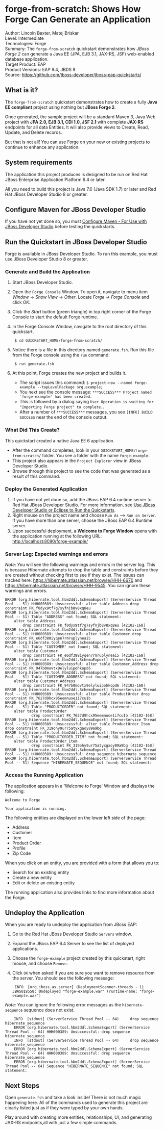 forge-from-scratch: Shows How Forge Can Generate an Application
======================================================================================
Author: Lincoln Baxter, Matej Briskar  
Level: Intermediate  
Technologies: Forge  
Summary: The `forge-from-scratch` quickstart demonstrates how *JBoss Forge 2* can generate a Java EE (JPA, EJB 3.1, JAX-RS, JSF) web-enabled database application.   
Target Product: EAP  
Product Versions: EAP 6.4, JBDS 8  
Source: <https://github.com/jboss-developer/jboss-eap-quickstarts/>  

What is it?
-----------

The `forge-from-scratch` quickstart demonstrates how to create a fully **Java EE compliant** project using nothing but  **JBoss Forge 2**. 

Once generated, the sample project will be a standard Maven 3, Java Web project with **JPA 2.0, EJB 3.1, CDI 1.0, JSF 2.1** with complete **JAX-RS** endpoints for all data Entities. It will also provide views to Create, Read, Update, and Delete records.

But that is not all! You can use Forge on your new or existing projects to continue to enhance any application.


System requirements
-------------------

The application this project produces is designed to be run on Red Hat JBoss Enterprise Application Platform 6.4 or later.

All you need to build this project is Java 7.0 (Java SDK 1.7) or later and Red Hat JBoss Developer Studio 8 or greater.


Configure Maven for JBoss Developer Studio
------------------------------------------

If you have not yet done so, you must [Configure Maven - For Use with JBoss Developer Studio](https://github.com/jboss-developer/jboss-developer-shared-resources/blob/master/guides/CONFIGURE_MAVEN.md#configure-maven-for-use-with-jboss-developer-studio) before testing the quickstarts.


Run the Quickstart in JBoss Developer Studio
--------------------------------------------

Forge is available in JBoss Developer Studio. To run this example, you must use JBoss Developer Studio 8 or greater.

### Generate and Build the Application

1. Start JBoss Developer Studio.
2. Open the `Forge Console` Window. To open it, navigate to menu item _Window -> Show View -> Other_. Locate _Forge -> Forge Console_ and click _OK_. 
3. Click the _Start_ button (green triangle) in top right corner of the Forge Console to start the default Forge runtime.
4. In the Forge Console Window, navigate to the root directory of this quickstart.

        $ cd QUICKSTART_HOME/forge-from-scratch/
5. Notice there is a file in this directory named `generate.fsh`. Run this file from the Forge console using the `run` command:

        $ run generate.fsh

6. At this point, Forge creates the new project and builds it. 
    * The script issues this command: `$ project-new --named forge-example --topLevelPackage org.example;`
    * You next see the console message: `***SUCCESS*** Project named 'forge-example' has been created.`
    * This is followed by a dialog saying `User Operation is waiting for "Importing Forge project" to complete.`.
    * After a number of `***SUCCESS***` messages, you see `[INFO] BUILD SUCCESS` near the end of the console output.


### What Did This Create?

This quickstart created a native Java EE 6 application. 

* After the command completes, look in your `QUICKSTART_HOME/forge-from-scratch/` folder. You see a folder with the name `forge-example`. 
* This project also appears in the `Project Explorer` view in JBoss Developer Studio. 
* Browse through this project to see the code that was generated as a result of this command. 

### Deploy the Generated Application

1. If you have not yet done so, add the JBoss EAP 6.4 runtime server to Red Hat JBoss Developer Studio. For more information, see [Use JBoss Developer Studio or Eclipse to Run the Quickstarts](https://github.com/jboss-developer/jboss-developer-shared-resources/blob/master/guides/USE_JBDS.md).
2. Right mouse on the project name and choose `Run As` --> `Run on Server`. If you have more than one server, choose the JBoss EAP 6.4 Runtime server.
3. Upon successful deployment, a **Welcome to Forge Window** opens with the application running at the following URL: <http://localhost:8080/forge-example/>
    
### Server Log: Expected warnings and errors

_Note:_ You will see the following warnings and errors in the server log. This is because Hibernate attempts to drop the table and constraints before they are created without checking first to see if they exist. The issues can tracked here: <https://hibernate.atlassian.net/browse/HHH-6670> and <https://hibernate.atlassian.net/browse/HHH-9545>. You can ignore these warnings and errors.

    ERROR [org.hibernate.tool.hbm2ddl.SchemaExport] (ServerService Thread Pool -- 51) HHH000389: Unsuccessful: alter table Address drop constraint FK_f0dyx9tf7g7syfnjb8v8xq8eu
    ERROR [org.hibernate.tool.hbm2ddl.SchemaExport] (ServerService Thread Pool -- 51) Table "ADDRESS" not found; SQL statement:
        alter table Address 
            drop constraint FK_f0dyx9tf7g7syfnjb8v8xq8eu [42102-168]
    ERROR [org.hibernate.tool.hbm2ddl.SchemaExport] (ServerService Thread Pool -- 51) HHH000389: Unsuccessful: alter table Customer drop constraint FK_e6df388iyqen7rmruplyneai5
    ERROR [org.hibernate.tool.hbm2ddl.SchemaExport] (ServerService Thread Pool -- 51) Table "CUSTOMER" not found; SQL statement:
        alter table Customer 
            drop constraint FK_e6df388iyqen7rmruplyneai5 [42102-168]
    ERROR [org.hibernate.tool.hbm2ddl.SchemaExport] (ServerService Thread Pool -- 51) HHH000389: Unsuccessful: alter table Customer_Address drop constraint FK_947b0movtx9elyluipohkopd6
    ERROR [org.hibernate.tool.hbm2ddl.SchemaExport] (ServerService Thread Pool -- 51) Table "CUSTOMER_ADDRESS" not found; SQL statement:
        alter table Customer_Address 
            drop constraint FK_947b0movtx9elyluipohkopd6 [42102-168]
    ERROR [org.hibernate.tool.hbm2ddl.SchemaExport] (ServerService Thread Pool -- 51) HHH000389: Unsuccessful: alter table ProductOrder drop constraint FK_7627d9hcx95eemnuoe1i7cu1b
    ERROR [org.hibernate.tool.hbm2ddl.SchemaExport] (ServerService Thread Pool -- 51) Table "PRODUCTORDER" not found; SQL statement:
        alter table ProductOrder 
                drop constraint FK_7627d9hcx95eemnuoe1i7cu1b [42102-168]
    ERROR [org.hibernate.tool.hbm2ddl.SchemaExport] (ServerService Thread Pool -- 51) HHH000389: Unsuccessful: alter table ProductOrder_Item drop constraint FK_319ohy9ur75atyxgaoy89a9bg
    ERROR [org.hibernate.tool.hbm2ddl.SchemaExport] (ServerService Thread Pool -- 51) Table "PRODUCTORDER_ITEM" not found; SQL statement:
        alter table ProductOrder_Item 
                drop constraint FK_319ohy9ur75atyxgaoy89a9bg [42102-168]
    ERROR [org.hibernate.tool.hbm2ddl.SchemaExport] (ServerService Thread Pool -- 51) HHH000389: Unsuccessful: drop sequence hibernate_sequence
    ERROR [org.hibernate.tool.hbm2ddl.SchemaExport] (ServerService Thread Pool -- 51) Sequence "HIBERNATE_SEQUENCE" not found; SQL statement:
            
### Access the Running Application

The application appears in a 'Welcome to Forge' Window and displays the following:

    Welcome to Forge
        
    Your application is running. 

The following entities are displayed on the lower left side of the page:

* Address
* Customer
* Item
* Product Order
* Profile
* Zip Code

When you click on an entity, you are provided with a form that allows you to:

* Search for an existing entity
* Create a new entity
* Edit or delete an existing entity

The running application also provides links to find more information about the Forge. 
 

Undeploy the Application
------------------------

When you are ready to undeploy the application from JBoss EAP:

   
1. Go to the Red Hat JBoss Developer Studio `Servers` window.
2. Expand the JBoss EAP 6.4 Server to see the list of deployed applications.
3. Choose the `forge-example` project created by this quickstart, right mouse, and choose `Remove`. 
4. Click `OK` when asked if you are sure you want to remove resource from the server. You should see the following message:

        INFO  [org.jboss.as.server] (DeploymentScanner-threads - 1) JBAS018558: Undeployed "forge-example.war" (runtime-name: "forge-example.war")


_Note:_ You can ignore the following error messages as the `hibernate-sequence` sequence does not exist.

        INFO  [stdout] (ServerService Thread Pool -- 64)     drop sequence hibernate_sequence
        ERROR [org.hibernate.tool.hbm2ddl.SchemaExport] (ServerService Thread Pool -- 64) HHH000389: Unsuccessful: drop sequence hibernate_sequence
        INFO  [stdout] (ServerService Thread Pool -- 64)     drop sequence hibernate_sequence
        ERROR [org.hibernate.tool.hbm2ddl.SchemaExport] (ServerService Thread Pool -- 64) HHH000389: Unsuccessful: drop sequence hibernate_sequence
        ERROR [org.hibernate.tool.hbm2ddl.SchemaExport] (ServerService Thread Pool -- 64) Sequence "HIBERNATE_SEQUENCE" not found; SQL statement:
 
Next Steps
-------

Open `generate.fsh` and take a look inside! There is not much magic happening here. All of the commands used to generate this project are clearly listed just as if they were typed by your own hands.

Play around with creating more entities, relationships, UI, and generating JAX-RS endpoints,all with just a few simple commands.



